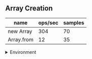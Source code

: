 ## Array Creation

|name|ops/sec|samples|
|-|-|-|
|new Array|304|70|
|Array.from|12|35|


<details>
<summary>Environment</summary>

* __Machine:__ linux x64 | 2 vCPUs | 6.8GB Mem
* __Run:__ Tue Oct 10 2023 20:32:21 GMT+0000 (Coordinated Universal Time)
</details>

<!--
{"environment":{"platform":"linux","arch":"x64","cpus":2,"totalMemory":6.759757995605469},"benchmarks":"[{\"timeStamp\":1696969935862,\"currentTarget\":{\"0\":{\"name\":\"new Array\",\"options\":{\"async\":false,\"defer\":false,\"delay\":0.005,\"initCount\":1,\"maxTime\":5,\"minSamples\":5,\"minTime\":0.05},\"async\":false,\"defer\":false,\"delay\":0.005,\"initCount\":1,\"maxTime\":5,\"minSamples\":5,\"minTime\":0.05,\"id\":1,\"stats\":{\"moe\":0.00010713310940566017,\"rme\":3.2597993302657806,\"sem\":0.000054659749696765394,\"deviation\":0.0004573162763164166,\"mean\":0.0032864940001360544,\"sample\":[0.0044583115,0.0026762357,0.0025301010499999997,0.0039494965,0.0026635253,0.00261358875,0.0026395595000000003,0.00498982985,0.0026536,0.0025973032,0.00261791885,0.0026097359523809525,0.0026513372857142857,0.002634289142857143,0.00262586980952381,0.0025303429523809524,0.002724987285714286,0.002586149523809524,0.002608483523809524,0.0025447862380952382,0.0029673140476190476,0.003192745142857143,0.003169153857142857,0.0031761874761904764,0.0031309907619047617,0.0031160093333333335,0.0034653824285714287,0.0035479612857142856,0.0034529010952380956,0.003507540904761905,0.0036118061904761903,0.0035305749523809526,0.003544342095238095,0.0034299050952380956,0.0034954167142857142,0.0035621712380952382,0.0034575726190476186,0.0034429150476190475,0.003403594761904762,0.003486654523809524,0.003459287,0.0034743779523809526,0.0034477151904761904,0.0034383815714285715,0.003416142761904762,0.003471082619047619,0.0034259382857142855,0.003467077714285714,0.0034898355714285713,0.0035702286190476187,0.0035317988095238096,0.0035152459047619045,0.0036251541904761906,0.003518698428571428,0.0034871878571428572,0.0034457484761904766,0.0034519915238095237,0.0035360561428571433,0.0033734461428571428,0.0034529962857142854,0.003578133666666667,0.0034899546190476187,0.0034146569523809526,0.003467782523809524,0.003479511428571428,0.003515760238095238,0.003518426952380952,0.003519717523809524,0.003474754142857143,0.0034008994285714285],\"variance\":2.0913817658391313e-7},\"times\":{\"cycle\":0.06901637400285714,\"elapsed\":5.48,\"period\":0.0032864940001360544,\"timeStamp\":1696969930382},\"running\":false,\"count\":21,\"cycles\":2,\"hz\":304.2756201467588},\"1\":{\"name\":\"Array.from\",\"options\":{\"async\":false,\"defer\":false,\"delay\":0.005,\"initCount\":1,\"maxTime\":5,\"minSamples\":5,\"minTime\":0.05},\"async\":false,\"defer\":false,\"delay\":0.005,\"initCount\":1,\"maxTime\":5,\"minSamples\":5,\"minTime\":0.05,\"id\":2,\"stats\":{\"moe\":0.00039974249479103407,\"rme\":0.49574678803239564,\"sem\":0.00020395025244440514,\"deviation\":0.0012065859652444083,\"mean\":0.08063440942857143,\"sample\":[0.079651952,0.081090897,0.07930924,0.080298172,0.080459277,0.079443244,0.080929092,0.080331273,0.080969293,0.080081965,0.079597664,0.078893344,0.080541497,0.080992212,0.080437994,0.07845633,0.079295157,0.081101115,0.079957279,0.080360891,0.080888409,0.080864408,0.079292457,0.080134984,0.079887476,0.081321023,0.080805905,0.080274989,0.08093301,0.082744668,0.082960975,0.082693466,0.082982176,0.083756801,0.080465695],\"variance\":0.0000014558496915247804},\"times\":{\"cycle\":0.08063440942857143,\"elapsed\":5.779,\"period\":0.08063440942857143,\"timeStamp\":1696969935878},\"running\":false,\"count\":1,\"cycles\":1,\"hz\":12.401653426702806},\"options\":{},\"events\":{\"start\":[null],\"cycle\":[null,null],\"complete\":[null,null]},\"length\":2,\"running\":false},\"type\":\"cycle\",\"target\":{\"name\":\"new Array\",\"options\":{\"async\":false,\"defer\":false,\"delay\":0.005,\"initCount\":1,\"maxTime\":5,\"minSamples\":5,\"minTime\":0.05},\"async\":false,\"defer\":false,\"delay\":0.005,\"initCount\":1,\"maxTime\":5,\"minSamples\":5,\"minTime\":0.05,\"id\":1,\"stats\":{\"moe\":0.00010713310940566017,\"rme\":3.2597993302657806,\"sem\":0.000054659749696765394,\"deviation\":0.0004573162763164166,\"mean\":0.0032864940001360544,\"sample\":[0.0044583115,0.0026762357,0.0025301010499999997,0.0039494965,0.0026635253,0.00261358875,0.0026395595000000003,0.00498982985,0.0026536,0.0025973032,0.00261791885,0.0026097359523809525,0.0026513372857142857,0.002634289142857143,0.00262586980952381,0.0025303429523809524,0.002724987285714286,0.002586149523809524,0.002608483523809524,0.0025447862380952382,0.0029673140476190476,0.003192745142857143,0.003169153857142857,0.0031761874761904764,0.0031309907619047617,0.0031160093333333335,0.0034653824285714287,0.0035479612857142856,0.0034529010952380956,0.003507540904761905,0.0036118061904761903,0.0035305749523809526,0.003544342095238095,0.0034299050952380956,0.0034954167142857142,0.0035621712380952382,0.0034575726190476186,0.0034429150476190475,0.003403594761904762,0.003486654523809524,0.003459287,0.0034743779523809526,0.0034477151904761904,0.0034383815714285715,0.003416142761904762,0.003471082619047619,0.0034259382857142855,0.003467077714285714,0.0034898355714285713,0.0035702286190476187,0.0035317988095238096,0.0035152459047619045,0.0036251541904761906,0.003518698428571428,0.0034871878571428572,0.0034457484761904766,0.0034519915238095237,0.0035360561428571433,0.0033734461428571428,0.0034529962857142854,0.003578133666666667,0.0034899546190476187,0.0034146569523809526,0.003467782523809524,0.003479511428571428,0.003515760238095238,0.003518426952380952,0.003519717523809524,0.003474754142857143,0.0034008994285714285],\"variance\":2.0913817658391313e-7},\"times\":{\"cycle\":0.06901637400285714,\"elapsed\":5.48,\"period\":0.0032864940001360544,\"timeStamp\":1696969930382},\"running\":false,\"count\":21,\"cycles\":2,\"hz\":304.2756201467588},\"aborted\":false},{\"timeStamp\":1696969941657,\"currentTarget\":{\"0\":{\"name\":\"new Array\",\"options\":{\"async\":false,\"defer\":false,\"delay\":0.005,\"initCount\":1,\"maxTime\":5,\"minSamples\":5,\"minTime\":0.05},\"async\":false,\"defer\":false,\"delay\":0.005,\"initCount\":1,\"maxTime\":5,\"minSamples\":5,\"minTime\":0.05,\"id\":1,\"stats\":{\"moe\":0.00010713310940566017,\"rme\":3.2597993302657806,\"sem\":0.000054659749696765394,\"deviation\":0.0004573162763164166,\"mean\":0.0032864940001360544,\"sample\":[0.0044583115,0.0026762357,0.0025301010499999997,0.0039494965,0.0026635253,0.00261358875,0.0026395595000000003,0.00498982985,0.0026536,0.0025973032,0.00261791885,0.0026097359523809525,0.0026513372857142857,0.002634289142857143,0.00262586980952381,0.0025303429523809524,0.002724987285714286,0.002586149523809524,0.002608483523809524,0.0025447862380952382,0.0029673140476190476,0.003192745142857143,0.003169153857142857,0.0031761874761904764,0.0031309907619047617,0.0031160093333333335,0.0034653824285714287,0.0035479612857142856,0.0034529010952380956,0.003507540904761905,0.0036118061904761903,0.0035305749523809526,0.003544342095238095,0.0034299050952380956,0.0034954167142857142,0.0035621712380952382,0.0034575726190476186,0.0034429150476190475,0.003403594761904762,0.003486654523809524,0.003459287,0.0034743779523809526,0.0034477151904761904,0.0034383815714285715,0.003416142761904762,0.003471082619047619,0.0034259382857142855,0.003467077714285714,0.0034898355714285713,0.0035702286190476187,0.0035317988095238096,0.0035152459047619045,0.0036251541904761906,0.003518698428571428,0.0034871878571428572,0.0034457484761904766,0.0034519915238095237,0.0035360561428571433,0.0033734461428571428,0.0034529962857142854,0.003578133666666667,0.0034899546190476187,0.0034146569523809526,0.003467782523809524,0.003479511428571428,0.003515760238095238,0.003518426952380952,0.003519717523809524,0.003474754142857143,0.0034008994285714285],\"variance\":2.0913817658391313e-7},\"times\":{\"cycle\":0.06901637400285714,\"elapsed\":5.48,\"period\":0.0032864940001360544,\"timeStamp\":1696969930382},\"running\":false,\"count\":21,\"cycles\":2,\"hz\":304.2756201467588},\"1\":{\"name\":\"Array.from\",\"options\":{\"async\":false,\"defer\":false,\"delay\":0.005,\"initCount\":1,\"maxTime\":5,\"minSamples\":5,\"minTime\":0.05},\"async\":false,\"defer\":false,\"delay\":0.005,\"initCount\":1,\"maxTime\":5,\"minSamples\":5,\"minTime\":0.05,\"id\":2,\"stats\":{\"moe\":0.00039974249479103407,\"rme\":0.49574678803239564,\"sem\":0.00020395025244440514,\"deviation\":0.0012065859652444083,\"mean\":0.08063440942857143,\"sample\":[0.079651952,0.081090897,0.07930924,0.080298172,0.080459277,0.079443244,0.080929092,0.080331273,0.080969293,0.080081965,0.079597664,0.078893344,0.080541497,0.080992212,0.080437994,0.07845633,0.079295157,0.081101115,0.079957279,0.080360891,0.080888409,0.080864408,0.079292457,0.080134984,0.079887476,0.081321023,0.080805905,0.080274989,0.08093301,0.082744668,0.082960975,0.082693466,0.082982176,0.083756801,0.080465695],\"variance\":0.0000014558496915247804},\"times\":{\"cycle\":0.08063440942857143,\"elapsed\":5.779,\"period\":0.08063440942857143,\"timeStamp\":1696969935878},\"running\":false,\"count\":1,\"cycles\":1,\"hz\":12.401653426702806},\"options\":{},\"events\":{\"start\":[null],\"cycle\":[null,null],\"complete\":[null,null]},\"length\":2,\"running\":false},\"type\":\"cycle\",\"target\":{\"name\":\"Array.from\",\"options\":{\"async\":false,\"defer\":false,\"delay\":0.005,\"initCount\":1,\"maxTime\":5,\"minSamples\":5,\"minTime\":0.05},\"async\":false,\"defer\":false,\"delay\":0.005,\"initCount\":1,\"maxTime\":5,\"minSamples\":5,\"minTime\":0.05,\"id\":2,\"stats\":{\"moe\":0.00039974249479103407,\"rme\":0.49574678803239564,\"sem\":0.00020395025244440514,\"deviation\":0.0012065859652444083,\"mean\":0.08063440942857143,\"sample\":[0.079651952,0.081090897,0.07930924,0.080298172,0.080459277,0.079443244,0.080929092,0.080331273,0.080969293,0.080081965,0.079597664,0.078893344,0.080541497,0.080992212,0.080437994,0.07845633,0.079295157,0.081101115,0.079957279,0.080360891,0.080888409,0.080864408,0.079292457,0.080134984,0.079887476,0.081321023,0.080805905,0.080274989,0.08093301,0.082744668,0.082960975,0.082693466,0.082982176,0.083756801,0.080465695],\"variance\":0.0000014558496915247804},\"times\":{\"cycle\":0.08063440942857143,\"elapsed\":5.779,\"period\":0.08063440942857143,\"timeStamp\":1696969935878},\"running\":false,\"count\":1,\"cycles\":1,\"hz\":12.401653426702806},\"aborted\":false}]"}-->

